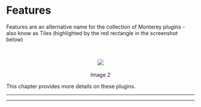 # Features

Features are an alternative name for the collection of Monterey plugins - also know as Tiles (highlighted by the red rectangle in the screenshot below)

<br>
<p align=center>
  <img src="https://cloud.githubusercontent.com/assets/2712405/18097152/c5f2ac1c-6eaa-11e6-90ea-4f73653bf16c.png"></img>
 <br><br>
Image 2
</p>

This chapter provides more details on these plugins.

***
***